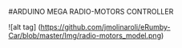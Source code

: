 #ARDUINO MEGA RADIO-MOTORS CONTROLLER

![alt tag] (https://github.com/jmolinaroli/eRumby-Car/blob/master/Img/radio-motors_model.png)
